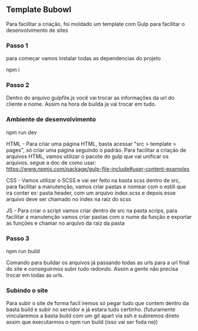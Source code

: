 ## Template Bubowl

Para facilitar a criação, foi moldado um template com Gulp para facilitar o desenvolvimento de sites

### Passo 1

para começar vamos instalar todas as dependencias do projeto

npm i

### Passo 2

Dentro do arquivo gulpfile.js você vai trocar as informações da url do cliente e nome. Assim na hora de builda ja vai trocar em tudo.

### Ambiente de desenvolvimento

npm run dev

HTML - Para criar uma página HTML, basta acessar "src > template > pages", só criar uma página seguindo o padrão.
Para facilitar a criação de arquivos HTML, vamos utilizar o pacote do gulp que vai unificar os arquivos. segue a doc de como usar: 
https://www.npmjs.com/package/gulp-file-include#user-content-examples

CSS - Vamos utilizar o SCSS e vai ser feito na basta scss dentro de src, para facilitar a manutenção, vamos criar pastas e nomear com o estili que ira conter 
ex: pasta header, com um arquivo index.scss e depois esse arquivo deve ser chamado no index na raiz do scss

JS - Para criar o script vamos criar dentro de src na pasta scrips, para facilitar a manutenção vamos criar pastas com o nume da função e 
exportar as funções e chamar no arquivo da raiz da pasta

### Passo 3 

npm run build

Comando para buildar os arquivos já passando todas as urls para a url final do site e conseguirmos subir tudo redondo. Assim a gente não precisa trocar em todas as urls.

### Subindo o site

Para subir o site de forma facil iremos só pegar tudo que contem dentro da basta build e subir no servidor e já estara tudo certinho. 
(futuramente vincularemos a basta build com um git apart via ssh e subiremos direto assim que executarmos o npm run build (isso vai ser foda ne))
